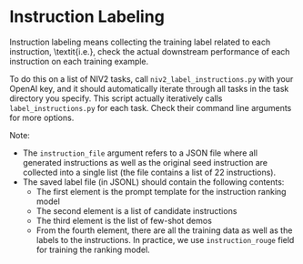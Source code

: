 # Instruction Labeling

Instruction labeling means collecting the training label related to each instruction, \textit{i.e.}, check the actual downstream performance of each instruction on each training example.

To do this on a list of NIV2 tasks, call `niv2_label_instructions.py` with your OpenAI key, and it should automatically iterate through all tasks in the task directory you specify. This script actually iteratively calls `label_instructions.py` for each task. Check their command line arguments for more options.

Note: 
- The `instruction_file` argument refers to a JSON file where all generated instructions as well as the original seed instruction are collected into a single list (the file contains a list of 22 instructions).
- The saved label file (in JSONL) should contain the following contents:
    - The first element is the prompt template for the instruction ranking model
    - The second element is a list of candidate instructions
    - The third element is the list of few-shot demos
    - From the fourth element, there are all the training data as well as the labels to the instructions. In practice, we use `instruction_rouge` field for training the ranking model.
